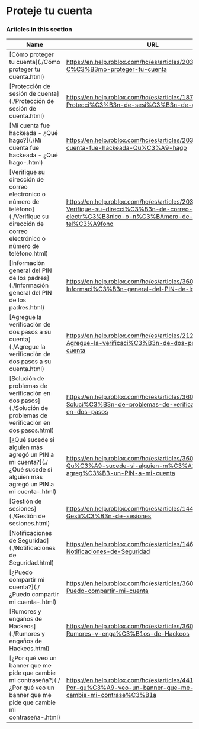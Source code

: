 # Proteje tu cuenta  
### Articles in this section
Name|URL
-|-
[Cómo proteger tu cuenta](./Cómo proteger tu cuenta.html) |https://en.help.roblox.com/hc/es/articles/203313380-C%C3%B3mo-proteger-tu-cuenta
[Protección de sesión de cuenta](./Protección de sesión de cuenta.html) |https://en.help.roblox.com/hc/es/articles/18765146769812-Protecci%C3%B3n-de-sesi%C3%B3n-de-cuenta
[Mi cuenta fue hackeada - ¿Qué hago?](./Mi cuenta fue hackeada - ¿Qué hago-.html) |https://en.help.roblox.com/hc/es/articles/203313390-Mi-cuenta-fue-hackeada-Qu%C3%A9-hago
[Verifique su dirección de correo electrónico o número de teléfono](./Verifique su dirección de correo electrónico o número de teléfono.html) |https://en.help.roblox.com/hc/es/articles/203313350-Verifique-su-direcci%C3%B3n-de-correo-electr%C3%B3nico-o-n%C3%BAmero-de-tel%C3%A9fono
[Información general del PIN de los padres](./Información general del PIN de los padres.html) |https://en.help.roblox.com/hc/es/articles/360000239523-Informaci%C3%B3n-general-del-PIN-de-los-padres
[Agregue la verificación de dos pasos a su cuenta](./Agregue la verificación de dos pasos a su cuenta.html) |https://en.help.roblox.com/hc/es/articles/212459863-Agregue-la-verificaci%C3%B3n-de-dos-pasos-a-su-cuenta
[Solución de problemas de verificación en dos pasos](./Solución de problemas de verificación en dos pasos.html) |https://en.help.roblox.com/hc/es/articles/360000350706-Soluci%C3%B3n-de-problemas-de-verificaci%C3%B3n-en-dos-pasos
[¿Qué sucede si alguien más agregó un PIN a mi cuenta?](./¿Qué sucede si alguien más agregó un PIN a mi cuenta-.html) |https://en.help.roblox.com/hc/es/articles/360031316752--Qu%C3%A9-sucede-si-alguien-m%C3%A1s-agreg%C3%B3-un-PIN-a-mi-cuenta
[Gestión de sesiones](./Gestión de sesiones.html) |https://en.help.roblox.com/hc/es/articles/14482664311060-Gesti%C3%B3n-de-sesiones
[Notificaciones de Seguridad](./Notificaciones de Seguridad.html) |https://en.help.roblox.com/hc/es/articles/14600116607508-Notificaciones-de-Seguridad
[¿Puedo compartir mi cuenta?](./¿Puedo compartir mi cuenta-.html) |https://en.help.roblox.com/hc/es/articles/360000236103--Puedo-compartir-mi-cuenta
[Rumores y engaños de Hackeos](./Rumores y engaños de Hackeos.html) |https://en.help.roblox.com/hc/es/articles/360000240346-Rumores-y-enga%C3%B1os-de-Hackeos
[¿Por qué veo un banner que me pide que cambie mi contraseña?](./¿Por qué veo un banner que me pide que cambie mi contraseña-.html) |https://en.help.roblox.com/hc/es/articles/4416940180500--Por-qu%C3%A9-veo-un-banner-que-me-pide-que-cambie-mi-contrase%C3%B1a